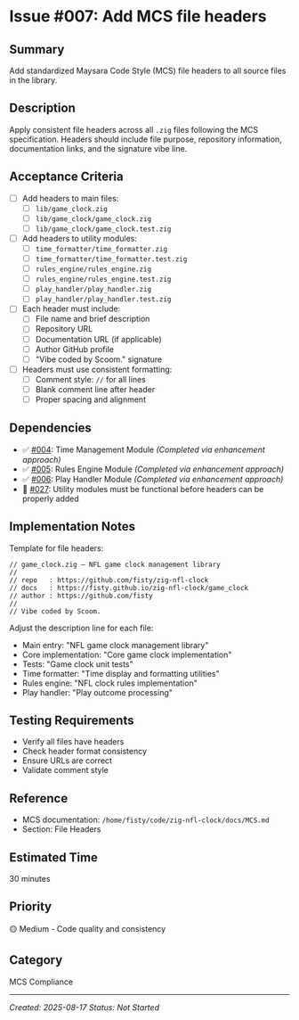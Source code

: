 # Issue #007: Add MCS file headers

## Summary
Add standardized Maysara Code Style (MCS) file headers to all source files in the library.

## Description
Apply consistent file headers across all `.zig` files following the MCS specification. Headers should include file purpose, repository information, documentation links, and the signature vibe line.

## Acceptance Criteria
- [ ] Add headers to main files:
  - [ ] `lib/game_clock.zig`
  - [ ] `lib/game_clock/game_clock.zig`
  - [ ] `lib/game_clock/game_clock.test.zig`
- [ ] Add headers to utility modules:
  - [ ] `time_formatter/time_formatter.zig`
  - [ ] `time_formatter/time_formatter.test.zig`
  - [ ] `rules_engine/rules_engine.zig`
  - [ ] `rules_engine/rules_engine.test.zig`
  - [ ] `play_handler/play_handler.zig`
  - [ ] `play_handler/play_handler.test.zig`
- [ ] Each header must include:
  - [ ] File name and brief description
  - [ ] Repository URL
  - [ ] Documentation URL (if applicable)
  - [ ] Author GitHub profile
  - [ ] "Vibe coded by Scoom." signature
- [ ] Headers must use consistent formatting:
  - [ ] Comment style: `//` for all lines
  - [ ] Blank comment line after header
  - [ ] Proper spacing and alignment

## Dependencies
- ✅ [#004](004_time_management_module.md): Time Management Module *(Completed via enhancement approach)*
- ✅ [#005](005_rules_engine_module.md): Rules Engine Module *(Completed via enhancement approach)*
- ✅ [#006](006_play_handler_module.md): Play Handler Module *(Completed via enhancement approach)*
- 🔴 [#027](027_fix_test_compilation_errors.md): Utility modules must be functional before headers can be properly added

## Implementation Notes
Template for file headers:
```zig
// game_clock.zig — NFL game clock management library
//
// repo   : https://github.com/fisty/zig-nfl-clock
// docs   : https://fisty.github.io/zig-nfl-clock/game_clock
// author : https://github.com/fisty
//
// Vibe coded by Scoom.
```

Adjust the description line for each file:
- Main entry: "NFL game clock management library"
- Core implementation: "Core game clock implementation"
- Tests: "Game clock unit tests"
- Time formatter: "Time display and formatting utilities"
- Rules engine: "NFL clock rules implementation"
- Play handler: "Play outcome processing"

## Testing Requirements
- Verify all files have headers
- Check header format consistency
- Ensure URLs are correct
- Validate comment style

## Reference
- MCS documentation: `/home/fisty/code/zig-nfl-clock/docs/MCS.md`
- Section: File Headers

## Estimated Time
30 minutes

## Priority
🟡 Medium - Code quality and consistency

## Category
MCS Compliance

---
*Created: 2025-08-17*
*Status: Not Started*